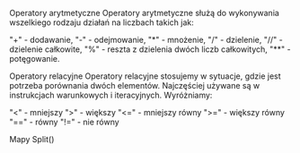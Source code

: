 Operatory arytmetyczne
Operatory arytmetyczne służą do wykonywania wszelkiego rodzaju działań na liczbach takich jak:

"+" - dodawanie,
"-" - odejmowanie,
"*" - mnożenie,
"/" - dzielenie,
"//" - dzielenie całkowite,
"%" - reszta z dzielenia dwóch liczb całkowitych,
"**" - potęgowanie.


Operatory relacyjne
Operatory relacyjne stosujemy w sytuacje, gdzie jest potrzeba porównania dwóch elementów. Najczęściej używane są w instrukcjach warunkowych i iteracyjnych. Wyróżniamy:

"<" - mniejszy
">" - większy
"<=" - mniejszy równy
">=" - większy równy
"==" - równy
"!=" - nie równy


Mapy 
Split()
